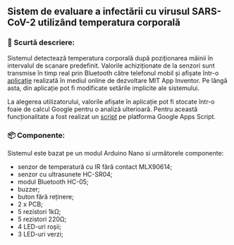 ## Sistem de evaluare a infectării cu virusul SARS-CoV-2 utilizând temperatura corporală

### 📑 Scurtă descriere:

Sistemul detectează temperatura corporală după poziționarea mâinii în intervalul de scanare predefinit. 
Valorile achiziționate de la senzori sunt transmise în timp real prin Bluetooth către telefonul mobil și afișate într-o [aplicație](http://ai2.appinventor.mit.edu/#4972066926624768) realizată în mediul online de dezvoltare MIT App Inventor. 
Pe lângă asta, din aplicație pot fi modificate setările implicite ale sistemului. 

La alegerea utilizatorului, valorile afișate în aplicație pot fi stocate într-o foaie de calcul Google pentru o analiză ulterioară.
Pentru această funcționalitate a fost realizat un [script](https://script.google.com/d/1ZvxSbKQELXQpO4ODZA-MBYUkUSaNE9s10FG8xVb0a-EfYcUUJ65DivRc/edit) pe platforma Google Apps Script.

### 📦 Componente:

Sistemul este bazat pe un modul Arduino Nano si următorele componente:

- senzor de temperatură cu IR fără contact MLX90614;
- senzor cu ultrasunete HC-SR04;
- modul Bluetooth HC-05;
- buzzer;
- buton fără reținere;
- 2 x PCB;
- 5 rezistori 1kΩ;
- 5 rezistori 220Ω;
- 4 LED-uri roșii;
- 3 LED-uri verzi;
